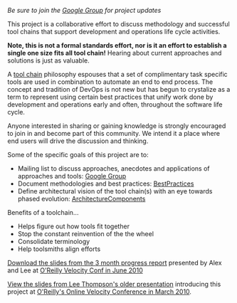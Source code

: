 _Be sure to join the [Google Group](http://groups.google.com/group/devops-toolchain) for project updates_

This project is a collaborative effort to discuss methodology and successful tool chains that support development and operations life cycle activities.

**Note, this is not a formal standards effort, nor is it an effort to establish a single one size fits all tool chain!** Hearing about current approaches and solutions is just as valuable.

A [tool chain](http://en.wikipedia.org/wiki/Toolchain) philosophy espouses that a set of complimentary task specific tools are used in combination to automate an end to end process. The concept and tradition of DevOps is not new but has begun to crystalize as a term to represent using certain best practices that unify work done by development and operations early and often, throughout the software life cycle.

Anyone interested in sharing or gaining knowledge is strongly encouraged to join in and become part of this community. We intend it a place where end users will drive the discussion and thinking.

Some of the specific goals of this project are to:
  * Mailing list to discuss approaches, anecdotes and applications of approaches and tools: [Google Group](http://groups.google.com/group/devops-toolchain)
  * Document methodologies and best practices: [BestPractices](BestPractices.md)
  * Define architectural vision of the tool chain(s) with an eye towards phased evolution: [ArchitectureComponents](ArchitectureComponents.md)


Benefits of a toolchain...
  * Helps figure out how tools fit together
  * Stop the constant reinvention of the the wheel
  * Consolidate terminology
  * Help toolsmiths align efforts


[Download the slides from the 3 month progress report](http://devops-toolchain.googlecode.com/svn/trunk/src/site/resources/presentations/Velocity2010/devops-toolchain.pdf) presented by Alex and Lee at [O'Reilly Velocity Conf in June 2010](http://en.oreilly.com/velocity2010/public/schedule/detail/13113)

[View the slides from Lee Thompson's older presentation](http://www.slideshare.net/dev2ops/velocity-online-provisioningtoolchainkey) introducing this project at [O'Reilly's Online Velocity Conference in March 2010](http://en.oreilly.com/velocity-mar2010).